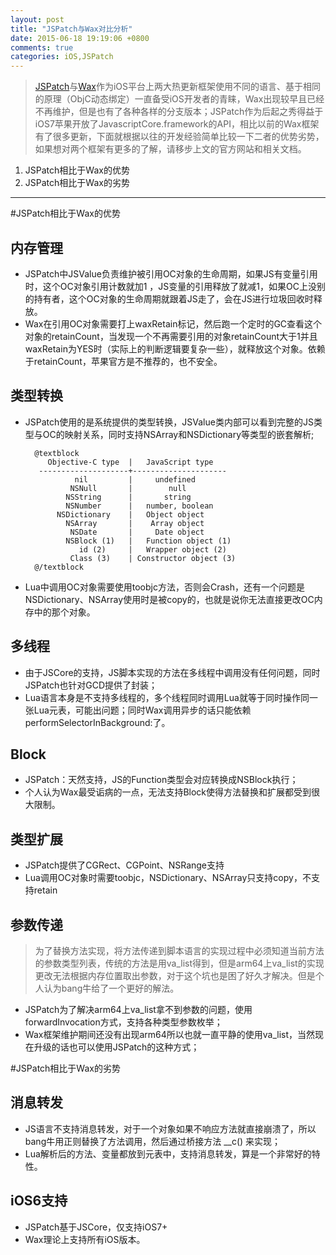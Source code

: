 ```yaml
---
layout: post
title: "JSPatch与Wax对比分析"
date: 2015-06-18 19:19:06 +0800
comments: true
categories: iOS,JSPatch
---
```

> [JSPatch](https://github.com/bang590/JSPatch)与[Wax](https://github.com/probablycorey/wax)作为iOS平台上两大热更新框架使用不同的语言、基于相同的原理（ObjC动态绑定）一直备受iOS开发者的青睐，Wax出现较早且已经不再维护，但是也有了各种各样的分支版本；JSPatch作为后起之秀得益于iOS7苹果开放了JavascriptCore.framework的API，相比以前的Wax框架有了很多更新，下面就根据以往的开发经验简单比较一下二者的优势劣势，如果想对两个框架有更多的了解，请移步上文的官方网站和相关文档。

1. JSPatch相比于Wax的优势
2. JSPatch相比于Wax的劣势

---

#JSPatch相比于Wax的优势

内存管理
---
* JSPatch中JSValue负责维护被引用OC对象的生命周期，如果JS有变量引用时，这个OC对象引用计数就加1 ，JS变量的引用释放了就减1，如果OC上没别的持有者，这个OC对象的生命周期就跟着JS走了，会在JS进行垃圾回收时释放。
* Wax在引用OC对象需要打上waxRetain标记，然后跑一个定时的GC查看这个对象的retainCount，当发现一个不再需要引用的对象retainCount大于1并且waxRetain为YES时（实际上的判断逻辑要复杂一些），就释放这个对象。依赖于retainCount，苹果官方是不推荐的，也不安全。

类型转换
---
* JSPatch使用的是系统提供的类型转换，JSValue类内部可以看到完整的JS类型与OC的映射关系，同时支持NSArray和NSDictionary等类型的嵌套解析;

        @textblock
           Objective-C type  |   JavaScript type
         --------------------+---------------------
                 nil         |     undefined
                NSNull       |        null
               NSString      |       string
               NSNumber      |   number, boolean
             NSDictionary    |   Object object
               NSArray       |    Array object
                NSDate       |     Date object
               NSBlock (1)   |   Function object (1)
                  id (2)     |   Wrapper object (2)
                Class (3)    | Constructor object (3)
        @/textblock

* Lua中调用OC对象需要使用toobjc方法，否则会Crash，还有一个问题是NSDictionary、NSArray使用时是被copy的，也就是说你无法直接更改OC内存中的那个对象。

多线程
---
* 由于JSCore的支持，JS脚本实现的方法在多线程中调用没有任何问题，同时JSPatch也针对GCD提供了封装；
* Lua语言本身是不支持多线程的，多个线程同时调用Lua就等于同时操作同一张Lua元表，可能出问题；同时Wax调用异步的话只能依赖performSelectorInBackground:了。

Block
---
* JSPatch：天然支持，JS的Function类型会对应转换成NSBlock执行；
* 个人认为Wax最受诟病的一点，无法支持Block使得方法替换和扩展都受到很大限制。

类型扩展
---
* JSPatch提供了CGRect、CGPoint、NSRange支持
* Lua调用OC对象时需要toobjc，NSDictionary、NSArray只支持copy，不支持retain

参数传递
---
> 为了替换方法实现，将方法传递到脚本语言的实现过程中必须知道当前方法的参数类型列表，传统的方法是用va_list得到，但是arm64上va_list的实现更改无法根据内存位置取出参数，对于这个坑也是困了好久才解决。但是个人认为bang牛给了一个更好的解法。

* JSPatch为了解决arm64上va_list拿不到参数的问题，使用forwardInvocation方式，支持各种类型参数枚举；
* Wax框架维护期间还没有出现arm64所以也就一直平静的使用va_list，当然现在升级的话也可以使用JSPatch的这种方式；

#JSPatch相比于Wax的劣势

消息转发
---
* JS语言不支持消息转发，对于一个对象如果不响应方法就直接崩溃了，所以bang牛用正则替换了方法调用，然后通过桥接方法 __c() 来实现；
* Lua解析后的方法、变量都放到元表中，支持消息转发，算是一个非常好的特性。

iOS6支持
---
* JSPatch基于JSCore，仅支持iOS7+
* Wax理论上支持所有iOS版本。
